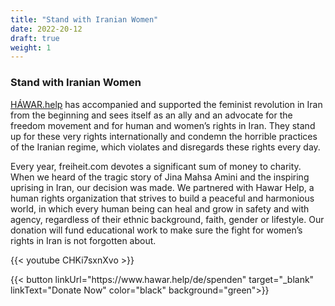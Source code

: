 ```yaml
---
title: "Stand with Iranian Women"
date: 2022-20-12
draft: true
weight: 1
---
```

### Stand with Iranian Women

[HÁWAR.help](https://www.hawar.help/en/) has accompanied and supported the feminist revolution in Iran from the beginning and sees itself as an ally and an advocate for the freedom movement and for human and women’s rights in Iran. They stand up for these very rights internationally and condemn the horrible practices of the Iranian regime, which violates and disregards these rights every day.

Every year, freiheit.com devotes a significant sum of money to charity. When we heard of the tragic story of Jina Mahsa Amini and the inspiring uprising in Iran, our decision was made. We partnered with Hawar Help, a human rights organization that strives to build a peaceful and harmonious world, in which every human being can heal and grow in safety and with agency, regardless of their ethnic background, faith, gender or lifestyle. Our donation will fund educational work to make sure the fight for women’s rights in Iran is not forgotten about.

{{< youtube CHKi7sxnXvo >}}

<div class="flex w-full justify-center mt-16 mb-32">
{{< button linkUrl="https://www.hawar.help/de/spenden" target="_blank" linkText="Donate Now" color="black" background="green">}}
</div>